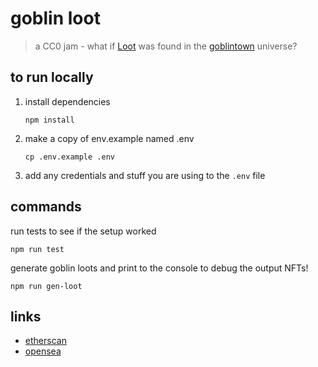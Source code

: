 # goblin loot

> a CC0 jam - what if [Loot](https://www.lootproject.com) was found in the [goblintown](https://goblintown.wtf) universe?

## to run locally
1. install dependencies
    ```
    npm install
    ```
1. make a copy of env.example named .env
    ```
    cp .env.example .env
    ```
1. add any credentials and stuff you are using to the `.env` file


## commands
run tests to see if the setup worked
```
npm run test
```

generate goblin loots and print to the console to debug the output NFTs!
```
npm run gen-loot
```

## links
- [etherscan](https://etherscan.io/address/0x14d7c1ffe0581e766696ea99e62448de09270339)
- [opensea](https://opensea.io/collection/goblinloot)
